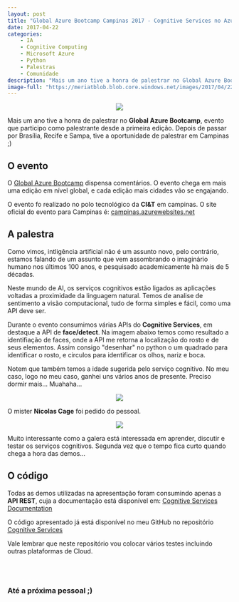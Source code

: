 ```yaml
---
layout: post
title: "Global Azure Bootcamp Campinas 2017 - Cognitive Services no Azure"
date: 2017-04-22
categories:
    - IA
    - Cognitive Computing
    - Microsoft Azure
    - Python
    - Palestras
    - Comunidade
description: "Mais um ano tive a honra de palestrar no Global Azure Bootcamp, desta vez em Campinas ;) Neste post vou descrever o vimos em minha palestra sobre Congnitive Services, AI e Machine Learning Microsoft Azure para o Global Azure Bootcamp Campinas 2017."
image-full: "https://meriatblob.blob.core.windows.net/images/2017/04/22/gab1.png"
---
```


<p align="center"><img src="https://meriatblob.blob.core.windows.net/images/2017/04/22/capa.jpg" class="absolute-bg"></p>

Mais um ano tive a honra de palestrar no **Global Azure Bootcamp**, evento que participo como palestrante desde a primeira edição. Depois de passar por Brasília, Recife e Sampa, tive a oportunidade de palestrar em Campinas ;)
 

## O evento

O [Global Azure Bootcamp](https://global.azurebootcamp.net/) dispensa comentários. O evento chega em mais uma edição em nível global, e cada edição mais cidades vão se engajando.

O evento fo realizado no polo tecnológico da **CI&T** em campinas. O site oficial do evento para Campinas é: [campinas.azurewebsites.net](http://campinas.azurewebsites.net/)

## A palestra

Como vimos, intligência artificial não é um assunto novo, pelo contrário, estamos falando de um assunto que vem assombrando o imaginário humano nos últimos 100 anos, e pesquisado academicamente hà mais de 5 décadas.

Neste mundo de AI, os serviços cognitivos estão ligados as aplicações voltadas a proximidade da linguagem natural. Temos de analise de sentimento a visão computacional, tudo de forma simples e fácil, como uma API deve ser.


Durante o evento consumimos várias APIs do **Cognitive Services**, em destaque a API de **face/detect**. Na imagem abaixo temos como resultado a identifiação de faces, onde a API me retorna a localização do rosto e de seus elementos. Assim consigo "desenhar" no python o um quadrado para identificar o rosto, e circulos para identificar os olhos, nariz e boca. 

Notem que também temos a idade sugerida pelo serviço cognitivo. No meu caso, logo no meu caso, ganhei uns vários anos de presente. Preciso dormir mais... Muahaha...

<p align="center"><img src="https://meriatblob.blob.core.windows.net/images/2017/04/22/gab1.png" class="absolute-bg"></p>

O mister **Nicolas Cage** foi pedido do pessoal. 

<p align="center"><img src="https://meriatblob.blob.core.windows.net/images/2017/04/22/gab2.png" class="absolute-bg"></p>

Muito interessante como a galera está interessada em aprender, discutir e testar os serviços cognitivos. Segunda vez que o tempo fica curto quando chega a hora das demos...


## O código

Todas as demos utilizadas na apresentação foram consumindo apenas a **API REST**, cuja a documentação está disponível em: [Cognitive Services Documentation](https://www.microsoft.com/cognitive-services/en-us/documentation)

O código apresentado já está disponível no meu GitHub no repositório [Cognitive Services](https://github.com/vitormeriat/cognitive-services)

Vale lembrar que neste repositório vou colocar vários testes incluindo outras plataformas de Cloud.

<div style="margin-bottom: 5em;"></div>

### Até a próxima pessoal ;)
